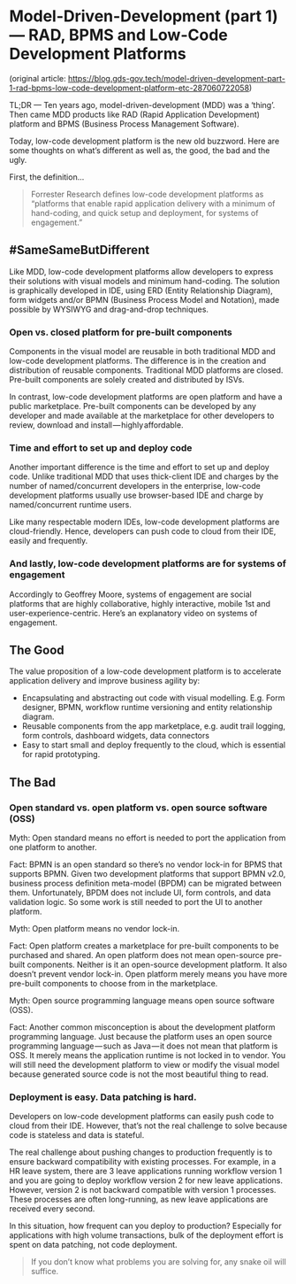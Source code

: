 # Model-Driven-Development (part 1) — RAD, BPMS and Low-Code Development Platforms

(original article: https://blog.gds-gov.tech/model-driven-development-part-1-rad-bpms-low-code-development-platform-etc-287060722058)

TL;DR — Ten years ago, model-driven-development (MDD) was a ‘thing’. Then came MDD products like RAD (Rapid Application Development) platform and BPMS (Business Process Management Software).

Today, low-code development platform is the new old buzzword. Here are some thoughts on what’s different as well as, the good, the bad and the ugly.

First, the definition...

> Forrester Research defines low-code development platforms as “platforms that enable rapid application delivery with a minimum of hand-coding, and quick setup and deployment, for systems of engagement.”

## #SameSameButDifferent

Like MDD, low-code development platforms allow developers to express their solutions with visual models and minimum hand-coding. The solution is graphically developed in IDE, using ERD (Entity Relationship Diagram), form widgets and/or BPMN (Business Process Model and Notation), made possible by WYSIWYG and drag-and-drop techniques.

### Open vs. closed platform for pre-built components

Components in the visual model are reusable in both traditional MDD and low-code development platforms. The difference is in the creation and distribution of reusable components. Traditional MDD platforms are closed. Pre-built components are solely created and distributed by ISVs.

In contrast, low-code development platforms are open platform and have a public marketplace. Pre-built components can be developed by any developer and made available at the marketplace for other developers to review, download and install — highly affordable.

### Time and effort to set up and deploy code

Another important difference is the time and effort to set up and deploy code. Unlike traditional MDD that uses thick-client IDE and charges by the number of named/concurrent developers in the enterprise, low-code development platforms usually use browser-based IDE and charge by named/concurrent runtime users.

Like many respectable modern IDEs, low-code development platforms are cloud-friendly. Hence, developers can push code to cloud from their IDE, easily and frequently.

### And lastly, low-code development platforms are for systems of engagement

Accordingly to Geoffrey Moore, systems of engagement are social platforms that are highly collaborative, highly interactive, mobile 1st and user-experience-centric. Here’s an explanatory video on systems of engagement.

## The Good

The value proposition of a low-code development platform is to accelerate application delivery and improve business agility by:

- Encapsulating and abstracting out code with visual modelling. E.g. Form designer, BPMN, workflow runtime versioning and entity relationship diagram.
- Reusable components from the app marketplace, e.g. audit trail logging, form controls, dashboard widgets, data connectors
- Easy to start small and deploy frequently to the cloud, which is essential for rapid prototyping.

## The Bad

### Open standard vs. open platform vs. open source software (OSS)

Myth: Open standard means no effort is needed to port the application from one platform to another.

Fact: BPMN is an open standard so there’s no vendor lock-in for BPMS that supports BPMN. Given two development platforms that support BPMN v2.0, business process definition meta-model (BPDM) can be migrated between them. Unfortunately, BPDM does not include UI, form controls, and data validation logic. So some work is still needed to port the UI to another platform.

Myth: Open platform means no vendor lock-in.

Fact: Open platform creates a marketplace for pre-built components to be purchased and shared. An open platform does not mean open-source pre-built components. Neither is it an open-source development platform. It also doesn’t prevent vendor lock-in. Open platform merely means you have more pre-built components to choose from in the marketplace.

Myth: Open source programming language means open source software (OSS).

Fact: Another common misconception is about the development platform programming language. Just because the platform uses an open source programming language — such as Java — it does not mean that platform is OSS. It merely means the application runtime is not locked in to vendor. You will still need the development platform to view or modify the visual model because generated source code is not the most beautiful thing to read.

### Deployment is easy. Data patching is hard.

Developers on low-code development platforms can easily push code to cloud from their IDE. However, that’s not the real challenge to solve because code is stateless and data is stateful.

The real challenge about pushing changes to production frequently is to ensure backward compatibility with existing processes. For example, in a HR leave system, there are 3 leave applications running workflow version 1 and you are going to deploy workflow version 2 for new leave applications. However, version 2 is not backward compatible with version 1 processes. These processes are often long-running, as new leave applications are received every second.

In this situation, how frequent can you deploy to production? Especially for applications with high volume transactions, bulk of the deployment effort is spent on data patching, not code deployment.

> If you don’t know what problems you are solving for, any snake oil will suffice.
